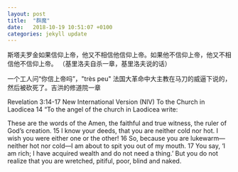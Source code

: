 ```yaml
---
layout: post
title:  "群魔"
date:   2018-10-19 10:51:07 +0100
categories: jekyll update
---
```

斯塔夫罗金如果信仰上帝，他又不相信他信仰上帝。如果他不信仰上帝，他又不相信他不信仰上帝。 （基里洛夫自杀一章，基里洛夫说的话）

一个工人问“你信上帝吗”，"très peu" 法国大革命中大主教在马刀的威逼下说的，然后被砍死了。吉洪的修道院一章

Revelation 3:14-17 New International Version (NIV)
To the Church in Laodicea
14 “To the angel of the church in Laodicea write:

These are the words of the Amen, the faithful and true witness, the ruler of God’s creation. 15 I know your deeds, that you are neither cold nor hot. I wish you were either one or the other! 16 So, because you are lukewarm—neither hot nor cold—I am about to spit you out of my mouth. 17 You say, ‘I am rich; I have acquired wealth and do not need a thing.’ But you do not realize that you are wretched, pitiful, poor, blind and naked.